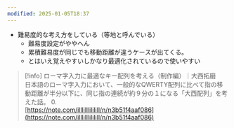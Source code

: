 ```yaml
---
modified: 2025-01-05T18:37
---
```

  

- 難易度的な考え方をしている（等地と呼んでいる）
    - 難易度設定がややへん
    - 累積難易度が同じでも移動距離が違うケースが出てくる。
    - とはいえ覚えやすいしかなり最適化されているので使いやすい

  

> [!info] ローマ字入力に最適なキー配列を考える（制作編）｜大西拓磨  
> 日本語のローマ字入力において、一般的なQWERTY配列に比べて指の移動距離が半分以下に、同じ指の連続が約９分の１になる「大西配列」を考えた話。 0.  
> [https://note.com/illlilllililill/n/n3b51f4aaf086](https://note.com/illlilllililill/n/n3b51f4aaf086)